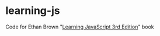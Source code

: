 # learning-js

Code for Ethan Brown "[Learning JavaScript 3rd Edition][1]" book

 [1]: https://www.amazon.com/Learning-JavaScript-Essentials-Application-Development/dp/B01BW3N906
